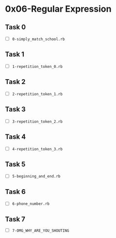 # 0x06-Regular Expression

## Task 0
- [ ] `0-simply_match_school.rb`

## Task 1
- [ ] `1-repetition_token_0.rb`

## Task 2
- [ ] `2-repetition_token_1.rb`

## Task 3
- [ ] `3-repetition_token_2.rb`

## Task 4
- [ ] `4-repetition_token_3.rb`

## Task 5
- [ ] `5-beginning_and_end.rb`

## Task 6
- [ ] `6-phone_number.rb`

## Task 7
- [ ] `7-OMG_WHY_ARE_YOU_SHOUTING`

